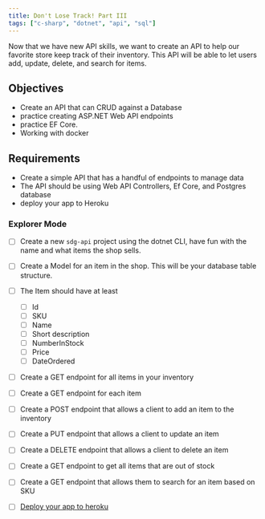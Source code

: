 ```yaml
---
title: Don't Lose Track! Part III
tags: ["c-sharp", "dotnet", "api", "sql"]
---
```


Now that we have new API skills, we want to create an API to help our favorite
store keep track of their inventory. This API will be able to let users add,
update, delete, and search for items.

## Objectives

- Create an API that can CRUD against a Database
- practice creating ASP.NET Web API endpoints
- practice EF Core.
- Working with docker

## Requirements

- Create a simple API that has a handful of endpoints to manage data
- The API should be using Web API Controllers, Ef Core, and Postgres database
- deploy your app to Heroku

### Explorer Mode

- [ ] Create a new `sdg-api` project using the dotnet CLI, have fun with the
      name and what items the shop sells.
- [ ] Create a Model for an item in the shop. This will be your database table
      structure.
- [ ] The Item should have at least

  - [ ] Id
  - [ ] SKU
  - [ ] Name
  - [ ] Short description
  - [ ] NumberInStock
  - [ ] Price
  - [ ] DateOrdered

- [ ] Create a GET endpoint for all items in your inventory
- [ ] Create a GET endpoint for each item
- [ ] Create a POST endpoint that allows a client to add an item to the
      inventory
- [ ] Create a PUT endpoint that allows a client to update an item
- [ ] Create a DELETE endpoint that allows a client to delete an item
- [ ] Create a GET endpoint to get all items that are out of stock
- [ ] Create a GET endpoint that allows them to search for an item based on SKU

- [ ] [Deploy your app to heroku](https://suncoast.io/handbook/curriculum/back-end/full-stack-i/lecture/dotnet/08-deployment/)
